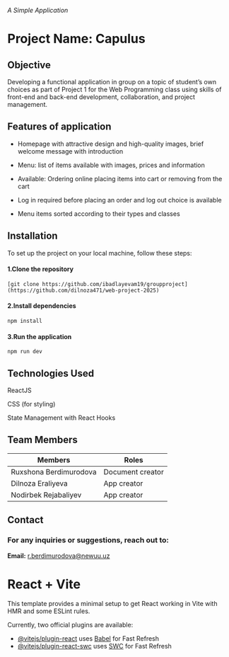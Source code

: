 _A Simple Application_

# Project Name: Capulus



## Objective

Developing a functional application in group on a topic of student’s own choices as part of Project 1 for the Web Programming class using skills of front-end and back-end development, collaboration, and project management.


## Features of application

* Homepage with attractive design and high-quality images, brief welcome message with introduction

* Menu: list of items available with images, prices and information

* Available: Ordering online placing items into cart or removing from the cart

* Log in required before placing an order and log out choice is available

* Menu items sorted according to their types and classes

## Installation

To set up the project on your local machine, follow these steps:

#### 1.Clone the repository

`[git clone https://github.com/ibadlayevam19/groupproject](https://github.com/dilnoza471/web-project-2025)`


#### 2.Install dependencies

`npm install`

#### 3.Run the application

`npm run dev`



## Technologies Used

ReactJS

CSS (for styling)

State Management with React Hooks

## Team Members
| Members                  | Roles            |
|--------------------------|------------------|
| Ruxshona Berdimurodova   | Document creator |
| Dilnoza Eraliyeva        | App creator      |
| Nodirbek Rejabaliyev     | App creator      |


## Contact

### For any inquiries or suggestions, reach out to:


**Email:** r.berdimurodova@newuu.uz

# React + Vite

This template provides a minimal setup to get React working in Vite with HMR and some ESLint rules.

Currently, two official plugins are available:

- [@vitejs/plugin-react](https://github.com/vitejs/vite-plugin-react/blob/main/packages/plugin-react/README.md) uses [Babel](https://babeljs.io/) for Fast Refresh
- [@vitejs/plugin-react-swc](https://github.com/vitejs/vite-plugin-react-swc) uses [SWC](https://swc.rs/) for Fast Refresh

